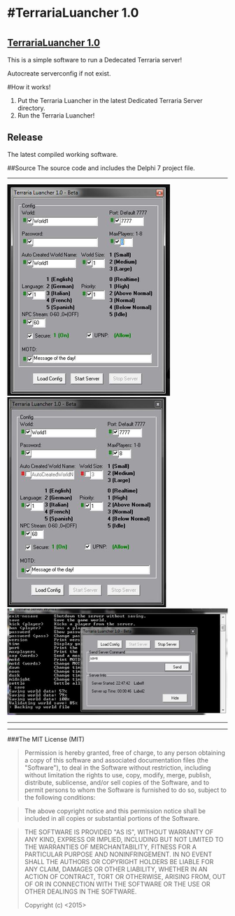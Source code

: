 #TerrariaLuancher 1.0
======================
# 
## [TerrariaLuancher 1.0](https://github.com/Limmek/TerrariaLauncher1.0.git)


This is a simple software to run a Dedecated Terraria server!

Autocreate serverconfig if not exist.


#How it works!
1. Put the Terraria Luancher in the latest Dedicated Terraria Server directory.
2.  Run the Terraria Luancher!


## Release
The latest compiled working software.


##Source
The source code and includes the Delphi 7 project file.


--------------------------------------------

![ScreenShot](https://github.com/Limmek/TerrariaLauncher1.0/blob/master/TerrariaLuancherCreateWorld.JPG)
![ScreenShot](https://github.com/Limmek/TerrariaLauncher1.0/blob/master/TerrariaLuancherLoadWorld.JPG)
![ScreenShot](https://github.com/Limmek/TerrariaLauncher1.0/blob/master/TerrariaLuancherRuning.JPG)

------------------------------------------

------------------------------------------

###The MIT License (MIT)

>Permission is hereby granted, free of charge, to any person obtaining a copy
>of this software and associated documentation files (the "Software"), to deal
>in the Software without restriction, including without limitation the rights
>to use, copy, modify, merge, publish, distribute, sublicense, and/or sell
>copies of the Software, and to permit persons to whom the Software is
>furnished to do so, subject to the following conditions:

>The above copyright notice and this permission notice shall be included in
>all copies or substantial portions of the Software.

>THE SOFTWARE IS PROVIDED "AS IS", WITHOUT WARRANTY OF ANY KIND, EXPRESS OR
>IMPLIED, INCLUDING BUT NOT LIMITED TO THE WARRANTIES OF MERCHANTABILITY,
>FITNESS FOR A PARTICULAR PURPOSE AND NONINFRINGEMENT. IN NO EVENT SHALL THE
>AUTHORS OR COPYRIGHT HOLDERS BE LIABLE FOR ANY CLAIM, DAMAGES OR OTHER
>LIABILITY, WHETHER IN AN ACTION OF CONTRACT, TORT OR OTHERWISE, ARISING FROM,
>OUT OF OR IN CONNECTION WITH THE SOFTWARE OR THE USE OR OTHER DEALINGS IN
>THE SOFTWARE.
> 
>Copyright (c) <2015> <Limmek>
